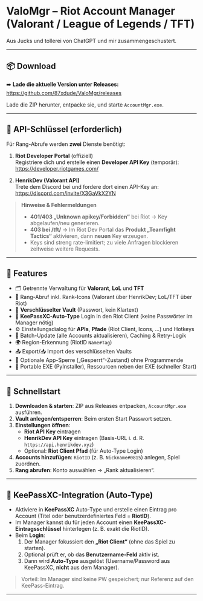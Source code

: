 # ValoMgr – Riot Account Manager (Valorant / League of Legends / TFT)

Aus Jucks und tollerei von ChatGPT und mir zusammengeschustert.

---

## 📦 Download

➡️ **Lade die aktuelle Version unter Releases:**  
https://github.com/87xdude/ValoMgr/releases

Lade die ZIP herunter, entpacke sie, und starte `AccountMgr.exe`.

---

## 🔑 API-Schlüssel (erforderlich)

Für Rang-Abrufe werden **zwei** Dienste benötigt:

1. **Riot Developer Portal** (offiziell)  
   Registriere dich und erstelle einen **Developer API Key** (temporär):  
   https://developer.riotgames.com/

2. **HenrikDev (Valorant API)**  
   Trete dem Discord bei und fordere dort einen API-Key an:  
   https://discord.com/invite/X3GaVkX2YN

> **Hinweise & Fehlermeldungen**
> - **401/403 „Unknown apikey/Forbidden“** bei Riot → Key abgelaufen/neu generieren.  
> - **403 bei /tft/** → Im Riot Dev Portal das **Produkt „Teamfight Tactics“** aktivieren, dann **neuen** Key erzeugen.
> - Keys sind streng rate-limitiert; zu viele Anfragen blockieren zeitweise weitere Requests.

---

## 🧰 Features

- 🗂️ Getrennte Verwaltung für **Valorant**, **LoL** und **TFT**
- 🏅 Rang-Abruf inkl. Rank-Icons (Valorant über HenrikDev; LoL/TFT über Riot)
- 🔐 **Verschlüsselter Vault** (Passwort, kein Klartext)
- 🔑 **KeePassXC-Auto-Type** Login in den Riot Client (keine Passwörter im Manager nötig)
- ⚙️ Einstellungsdialog für **APIs**, **Pfade** (Riot Client, Icons, …) und Hotkeys
- 🔁 Batch-Update (alle Accounts aktualisieren), Caching & Retry-Logik
- 🌍 Region-Erkennung (RiotID `Name#Tag`)
- 📤 Export/📥 Import des verschlüsselten Vaults
- 🧱 Optionale App-Sperre („Gesperrt“-Zustand) ohne Programmende
- 🧪 Portable EXE (PyInstaller), Ressourcen neben der EXE (schneller Start)

---

## 🚀 Schnellstart

1. **Downloaden & starten**: ZIP aus Releases entpacken, `AccountMgr.exe` ausführen.  
2. **Vault anlegen/entsperren**: Beim ersten Start Passwort setzen.  
3. **Einstellungen öffnen**:
   - **Riot API Key** eintragen  
   - **HenrikDev API Key** eintragen (Basis-URL i. d. R. `https://api.henrikdev.xyz`)  
   - Optional: **Riot Client Pfad** (für Auto-Type Login)
4. **Accounts hinzufügen**: `RiotID` (z. B. `Nickname#0815`) anlegen, Spiel zuordnen.
5. **Rang abrufen**: Konto auswählen → „Rank aktualisieren“.

---

## 🔏 KeePassXC-Integration (Auto-Type)

- Aktiviere in **KeePassXC** Auto-Type und erstelle einen Eintrag pro Account (Titel oder benutzerdefiniertes Feld = **RiotID**).
- Im Manager kannst du für jeden Account einen **KeePassXC-Eintragsschlüssel** hinterlegen (z. B. exakt die RiotID).  
- Beim **Login**:
  1. Der Manager fokussiert den **„Riot Client“** (ohne das Spiel zu starten).
  2. Optional prüft er, ob das **Benutzername-Feld** aktiv ist.
  3. Dann wird **Auto-Type** ausgelöst (Username/Password aus KeePassXC, **nicht** aus dem Manager).

> Vorteil: Im Manager sind keine PW gespeichert; nur Referenz auf den KeePass-Eintrag.

---
